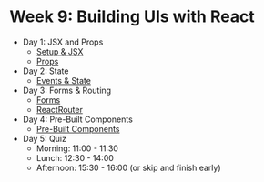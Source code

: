 # Week 9: Building UIs with React

- Day 1: JSX and Props
    - [Setup & JSX](https://github.com/develop-me/bootcamp--week-09--react/blob/master/scripts/01-jsx/README.md)
    - [Props](https://github.com/develop-me/bootcamp--week-09--react/blob/master/scripts/02-props/README.md)
- Day 2: State
    - [Events & State](https://github.com/develop-me/bootcamp--week-09--react/blob/master/scripts/03-state/README.md)
- Day 3: Forms & Routing
    - [Forms](https://github.com/develop-me/bootcamp--week-09--react/blob/master/scripts/04-forms/README.md)
    - [ReactRouter](https://github.com/develop-me/bootcamp--week-09--react/blob/master/scripts/05-react-router/README.md)
- Day 4: Pre-Built Components
    - [Pre-Built Components](https://github.com/develop-me/bootcamp--week-09--react/blob/master/scripts/06-pre-built-components/README.md)
- Day 5: Quiz
	- Morning: 11:00 - 11:30
	- Lunch: 12:30 - 14:00
	- Afternoon: 15:30 - 16:00 (or skip and finish early)
